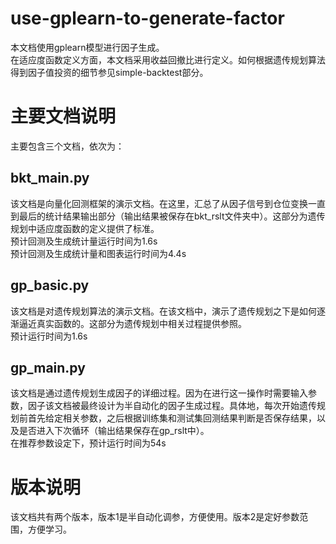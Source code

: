 # use-gplearn-to-generate-factor
本文档使用gplearn模型进行因子生成。  
在适应度函数定义方面，本文档采用收益回撤比进行定义。如何根据遗传规划算法得到因子值投资的细节参见simple-backtest部分。  

# 主要文档说明
主要包含三个文档，依次为：  
## bkt_main.py
该文档是向量化回测框架的演示文档。在这里，汇总了从因子信号到仓位变换一直到最后的统计结果输出部分（输出结果被保存在bkt_rslt文件夹中）。这部分为遗传规划中适应度函数的定义提供了标准。  
预计回测及生成统计量运行时间为1.6s  
预计回测及生成统计量和图表运行时间为4.4s  
## gp_basic.py
该文档是对遗传规划算法的演示文档。在该文档中，演示了遗传规划之下是如何逐渐逼近真实函数的。这部分为遗传规划中相关过程提供参照。  
预计运行时间为1.6s  
## gp_main.py
该文档是通过遗传规划生成因子的详细过程。因为在进行这一操作时需要输入参数，因子该文档被最终设计为半自动化的因子生成过程。具体地，每次开始遗传规划前首先给定相关参数，之后根据训练集和测试集回测结果判断是否保存结果，以及是否进入下次循环（输出结果保存在gp_rslt中）。  
在推荐参数设定下，预计运行时间为54s

# 版本说明
该文档共有两个版本，版本1是半自动化调参，方便使用。版本2是定好参数范围，方便学习。